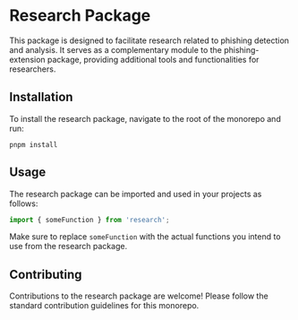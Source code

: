 # Research Package

This package is designed to facilitate research related to phishing detection and analysis. It serves as a complementary module to the phishing-extension package, providing additional tools and functionalities for researchers.

## Installation

To install the research package, navigate to the root of the monorepo and run:

```
pnpm install
```

## Usage

The research package can be imported and used in your projects as follows:

```typescript
import { someFunction } from 'research';
```

Make sure to replace `someFunction` with the actual functions you intend to use from the research package.

## Contributing

Contributions to the research package are welcome! Please follow the standard contribution guidelines for this monorepo.